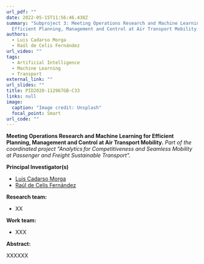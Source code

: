 ```yaml
---
url_pdf: ""
date: 2022-05-15T11:56:46.438Z
summary: "Subproject 3: Meeting Operations Research and Machine Learning for
  Efficient Planning, Management and Control at Air Transport Mobility."
authors:
  - Luis Cadarso Morga
  - Raúl de Celis Fernández
url_video: ""
tags:
  - Artificial Intelligence
  - Machine Learning
  - Transport
external_link: ""
url_slides: ""
title: PID2020-112967GB-C33
links: null
image:
  caption: "Image credit: Unsplash"
  focal_point: Smart
url_code: ""
---
```

**Meeting Operations Research and Machine Learning for Efficient Planning, Management and Control at Air Transport Mobility.**
*Part of the coordinated project "Analytics for Competitiveness and Seamless Mobility at Passenger and Freight Sustainable Transport".*

**Principal Investigator(s)**

* [Luis Cadarso Morga](/author/luis-cadarso-morga/)
* [Raúl de Celis Fernández](/author/raul-de-celis-fernandez/)

**Research team:**

* XX

**Work team:**

* XXX

**Abstract:**


XXXXXX